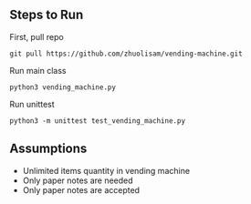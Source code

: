 ## Steps to Run

First, pull repo
```
git pull https://github.com/zhuolisam/vending-machine.git
```

Run main class
```
python3 vending_machine.py
```

Run unittest
```
python3 -m unittest test_vending_machine.py

```

## Assumptions
- Unlimited items quantity in vending machine
- Only paper notes are needed
- Only paper notes are accepted